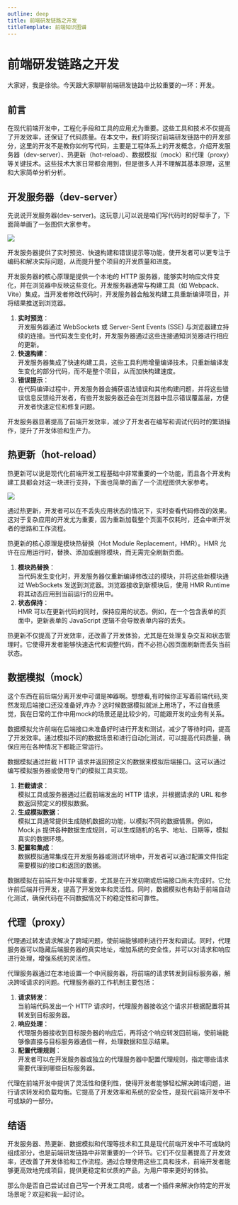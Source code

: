 ```yaml
---
outline: deep
title: 前端研发链路之开发
titleTemplate: 前端知识图谱
---
```


# 前端研发链路之开发

<ClientOnly>
<Graph  type="develop" />
</ClientOnly>

大家好，我是徐徐。今天跟大家聊聊前端研发链路中比较重要的一环：开发。

## 前言
在现代前端开发中，工程化手段和工具的应用尤为重要。这些工具和技术不仅提高了开发效率，还保证了代码质量。在本文中，我们将探讨前端研发链路中的开发部分，这里的开发不是教你如何写代码，主要是工程体系上的开发概念，介绍开发服务器（dev-server）、热更新（hot-reload）、数据模拟（mock）和代理（proxy）等关键技术。这些技术大家日常都会用到，但是很多人并不理解其基本原理，这里和大家简单分析分析。

## 开发服务器（dev-server）
先说说开发服务器(dev-server)。这玩意儿可以说是咱们写代码时的好帮手了，下面简单画了一张图供大家参考。

![](https://cdn.nlark.com/yuque/0/2024/png/277039/1721786228806-83ab2367-bc51-497f-bf0a-0c36934339bc.png)

开发服务器提供了实时预览、快速构建和错误提示等功能，使开发者可以更专注于编码和解决实际问题，从而提升整个项目的开发质量和进度。

开发服务器的核心原理是提供一个本地的 HTTP 服务器，能够实时响应文件变化，并在浏览器中反映这些变化。开发服务器通常与构建工具（如 Webpack、Vite）集成，当开发者修改代码时，开发服务器会触发构建工具重新编译项目，并将结果推送到浏览器。

1. **实时预览**：  
开发服务器通过 WebSockets 或 Server-Sent Events (SSE) 与浏览器建立持续的连接。当代码发生变化时，开发服务器通过这些连接通知浏览器进行相应的更新。
2. **快速构建**：  
开发服务器集成了快速构建工具，这些工具利用增量编译技术，只重新编译发生变化的部分代码，而不是整个项目，从而加快构建速度。
3. **错误提示**：  
在代码编译过程中，开发服务器会捕获语法错误和其他构建问题，并将这些错误信息反馈给开发者，有些开发服务器还会在浏览器中显示错误覆盖层，方便开发者快速定位和修复问题。

开发服务器显著提高了前端开发效率，减少了开发者在编写和调试代码时的繁琐操作，提升了开发体验和生产力。

## 热更新（hot-reload）
热更新可以说是现代化前端开发工程基础中非常重要的一个功能，而且各个开发构建工具都会对这一块进行支持，下面也简单的画了一个流程图供大家参考。

![](https://cdn.nlark.com/yuque/0/2024/png/277039/1721786397070-921c020b-09a9-4596-99b7-2a30b6c80cad.png)

通过热更新，开发者可以在不丢失应用状态的情况下，实时查看代码修改的效果。这对于复杂应用的开发尤为重要，因为重新加载整个页面不仅耗时，还会中断开发者的思路和工作流程。

热更新的核心原理是模块热替换（Hot Module Replacement，HMR）。HMR 允许在应用运行时，替换、添加或删除模块，而无需完全刷新页面。

1. **模块热替换**：  
当代码发生变化时，开发服务器仅重新编译修改过的模块，并将这些新模块通过 WebSockets 发送到浏览器。浏览器接收到新模块后，使用 HMR Runtime 将其动态应用到当前运行的应用中。
2. **状态保持**：  
HMR 可以在更新代码的同时，保持应用的状态。例如，在一个包含表单的页面中，更新表单的 JavaScript 逻辑不会导致表单内容的丢失。

热更新不仅提高了开发效率，还改善了开发体验，尤其是在处理复杂交互和状态管理时。它使得开发者能够快速迭代和调整代码，而不必担心因页面刷新而丢失当前状态。

## 数据模拟（mock）
这个东西在前后端分离开发中可谓是神器啊。想想看,有时候你正写着前端代码,突然发现后端接口还没准备好,咋办？这时候数据模拟就派上用场了，不过自我感觉，我在日常的工作中用mock的场景还是比较少的，可能跟开发的业务有关系。

数据模拟允许前端在后端接口未准备好时进行开发和测试，减少了等待时间，提高了开发效率。通过模拟不同的数据场景和进行自动化测试，可以提高代码质量，确保应用在各种情况下都能正常运行。

数据模拟通过拦截 HTTP 请求并返回预定义的数据来模拟后端接口。这可以通过编写模拟服务器或使用专门的模拟工具实现。

1. **拦截请求**：  
模拟工具或服务器通过拦截前端发出的 HTTP 请求，并根据请求的 URL 和参数返回预定义的模拟数据。
2. **生成模拟数据**：  
模拟工具通常提供生成随机数据的功能，以模拟不同的数据情景。例如，Mock.js 提供各种数据生成规则，可以生成随机的名字、地址、日期等，模拟真实的数据环境。
3. **配置和集成**：  
数据模拟通常集成在开发服务器或测试环境中，开发者可以通过配置文件指定需要模拟的接口和返回的数据。

数据模拟在前端开发中非常重要，尤其是在开发初期或后端接口尚未完成时。它允许前后端并行开发，提高了开发效率和灵活性。同时，数据模拟也有助于前端自动化测试，确保代码在不同数据情况下的稳定性和可靠性。

## 代理（proxy）
代理通过转发请求解决了跨域问题，使前端能够顺利进行开发和调试。同时，代理服务器可以隐藏后端服务器的真实地址，增加系统的安全性，并可以对请求和响应进行处理，增强系统的灵活性。

代理服务器通过在本地设置一个中间服务器，将前端的请求转发到目标服务器，解决跨域请求的问题。代理服务器的工作机制主要包括：

1. **请求转发**：  
当前端代码发出一个 HTTP 请求时，代理服务器接收这个请求并根据配置将其转发到目标服务器。
2. **响应处理**：  
代理服务器接收到目标服务器的响应后，再将这个响应转发回前端，使前端能够像直接与目标服务器通信一样，处理数据和显示结果。
3. **配置代理规则**：  
开发者可以在开发服务器或独立的代理服务器中配置代理规则，指定哪些请求需要代理到哪些目标服务器。

代理在前端开发中提供了灵活性和便利性，使得开发者能够轻松解决跨域问题，进行请求转发和负载均衡。它提高了开发效率和系统的安全性，是现代前端开发中不可或缺的一部分。

## 结语
开发服务器、热更新、数据模拟和代理等技术和工具是现代前端开发中不可或缺的组成部分，也是前端研发链路中非常重要的一个环节。它们不仅显著提高了开发效率，还改善了开发体验和工作流程。通过合理使用这些工具和技术，前端开发者能够更高效地完成项目，提供更稳定和优质的产品，为用户带来更好的体验。

那么你是否自己尝试过自己写一个开发工具呢，或者一个插件来解决你特定的开发场景呢？欢迎和我一起讨论。

